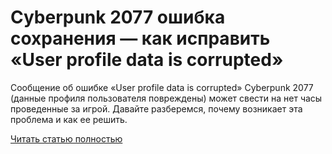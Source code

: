 # Cyberpunk 2077 ошибка сохранения — как исправить «User profile data is corrupted»



Сообщение об ошибке «User profile data is corrupted» Cyberpunk 2077 (данные профиля пользователя повреждены) может свести на нет часы проведенные за игрой. Давайте разберемся, почему возникает эта проблема и как ее решить.

[Читать статью полностью](https://xyberbara.com/gaming/user-profile-data-is-corrupted/)
